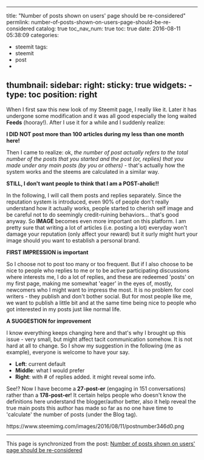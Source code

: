 
---
title: "Number of posts shown on users' page should be re-considered"
permlink: number-of-posts-shown-on-users-page-should-be-re-considered
catalog: true
toc_nav_num: true
toc: true
date: 2016-08-11 05:38:09
categories:
- steemit
tags:
- steemit
- post
- 
thumbnail: 
sidebar:
    right:
        sticky: true
widgets:
    -
        type: toc
        position: right
---


<p>When I first saw this new look of my Steemit page, I really like it. Later it has undergone some modification and it was all good especially the long waited <strong>Feeds</strong> (hooray!). After I use it for a while and I suddenly realize:</p>
<p><strong>I DID NOT post more than 100 articles during my less than one month here!</strong></p>
<p>Then I came to realize: ok,<em> the number of post actually refers to the total number of the posts that you started and the post (or, replies) that you made under any main posts (by you or others)</em> - that's actually how the system works and the steems are calculated in a similar way.</p>
<p><strong>STILL, I don't want people to think that I am a POST-aholic!!</strong></p>
<p>In the following, I will call them posts and replies separately. Since the reputation system is introduced, even 90% of people don't really understand how it actually works, people started to cherish self image and be careful not to do seemingly credit-ruining behaviors... that's good anyway. So<strong> IMAGE</strong> becomes even more important on this platform. I am pretty sure that writing a lot of articles (i.e. posting a lot) everyday won't damage your reputation (only affect your reward) but it surly might hurt your image should you want to establish a personal brand. </p>
<p><strong>FIRST IMPRESSION is important</strong></p>
<p>So I choose not to post too many or too frequent. But if I also choose to be nice to people who replies to me or to be active participating discussions where interests me, I do a lot of replies, and these are redeemed 'posts' on my first page, making me somewhat 'eager' in the eyes of, mostly, newcomers who I might want to impress the most. It is no problem for cool writers - they publish and don't bother social. But for most people like me, we want to publish a little bit and at the same time being nice to people who got interested in my posts just like normal life.</p>
<p><strong>A SUGGESTION for improvement</strong></p>
<p>I know everything keeps changing here and that's why I brought up this issue - very small, but might affect tacit communication somehow. It is not hard at all to change. So I show my suggestion in the following (me as example), everyone is welcome to have your say. </p>
<ul>
  <li><strong>Left</strong>: current default</li>
  <li><strong>Middle</strong>: what I would prefer</li>
  <li><strong>Right</strong>: with # of replies added. it might reveal some info.</li>
</ul>
<p>See!? Now I have become a<strong> 27-post-er</strong> (engaging in 151 conversations) rather than a <strong>178-post-er</strong>! It certain helps people who doesn't know the definitions here understand the blogger/author better, also it help reveal the true main posts this author has made so far as no one have time to 'calculate' the number of posts (under the Blog tag). </p>
<p>https://www.steemimg.com/images/2016/08/11/postnumber346d0.png</p>

- - -

This page is synchronized from the post: [Number of posts shown on users' page should be re-considered](https://steemit.com/@deanliu/number-of-posts-shown-on-users-page-should-be-re-considered)
